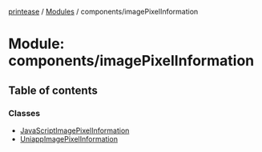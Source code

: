 [printease](../README.md) / [Modules](../modules.md) / components/imagePixelInformation

# Module: components/imagePixelInformation

## Table of contents

### Classes

- [JavaScriptImagePixelInformation](../classes/components_imagePixelInformation.JavaScriptImagePixelInformation.md)
- [UniappImagePixelInformation](../classes/components_imagePixelInformation.UniappImagePixelInformation.md)
